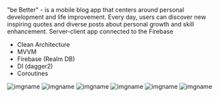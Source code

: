 
"be Better" - is a mobile blog app that centers around personal development and life improvement.
Every day, users can discover new inspiring quotes and diverse posts about personal growth and skill enhancement.
Server-client app connected to the Firebase

- Clean Architecture 
- MVVM
- Firebase (Realm DB)
- DI (dagger2)
- Coroutines 

![imgname](app/images/screen_splash.jpg)
![imgname](app/images/screen1.jpg)
![imgname](app/images/screen2.jpg)
![imgname](app/images/screen3.jpg)
![imgname](app/images/screen_4.jpg)
![imgname](app/images/screen_tablet.jpg)
